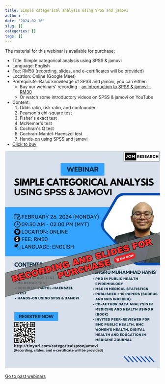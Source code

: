 ```yaml
---
title: Simple categorical analysis using SPSS and jamovi
author: ''
date: '2024-02-16'
slug: []
categories: []
tags: []
---
```


The material for this webinar is available for purchase:

- Title: Simple categorical analysis using SPSS & jamovi
- Language: English
- Fee: RM50 (recording, slides, and e-certificates will be provided)
- Location: Online (Google Meet)
- Prerequisite: Basic knowledge of SPSS and jamovi, you can either:
    - Buy our webinars' recording - [an introduction to SPSS & jamovi -  RM30](https://tinyurl.com/recordingintrospssjamovi)
    - Or watch some introductory videos on SPSS & jamovi on YouTube
- Content: 
    1. Odds ratio, risk ratio, and confounder
    2. Pearson's chi-square test
    3. Fisher's exact test
    4. McNemar's test
    5. Cochran's Q test
    6. Cochran-Mantel-Haenszel test
    7. Hands-on using SPSS and jamovi
- [Click to buy](https://forms.gle/Ya1orKnfxJcWk8gm9)

![](images/SCA_SPSS_JAMOVI_35percent.png)

[Go to past webinars](https://jomresearch.netlify.app/webinars/#past-webinars)